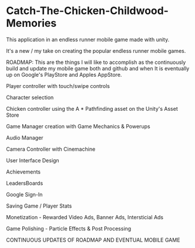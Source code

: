 # Catch-The-Chicken-Childwood-Memories
This application in an endless runner mobile game made with unity. 

It's a new / my take on creating the popular endless runner mobile games.

ROADMAP:
This are the things I will like to accomplish as the continuously build and update my mobile game both and github and when It is eventually up on Google's PlayStore and Apples AppStore.

Player controller with touch/swipe controls

Character selection

Chicken controller using the A * Pathfinding asset on the Unity's Asset Store

Game Manager creation with Game Mechanics & Powerups

Audio Manager

Camera Controller with Cinemachine

User Interface Design

Achievements

LeadersBoards

Google Sign-In

Saving Game / Player Stats

Monetization - Rewarded Video Ads, Banner Ads, Intersticial Ads

Game Polishing - Particle Effects & Post Processing

CONTINUOUS UPDATES OF ROADMAP AND EVENTUAL MOBILE GAME
